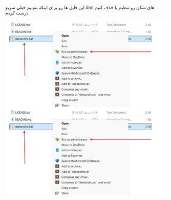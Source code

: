 این فایل ها رو برای اینکه بتونیم خیلی سریع dns های شکن رو تنظیم یا حذف کنیم درست کردم

![step 1](st1.png)
![step 1](st1.png)